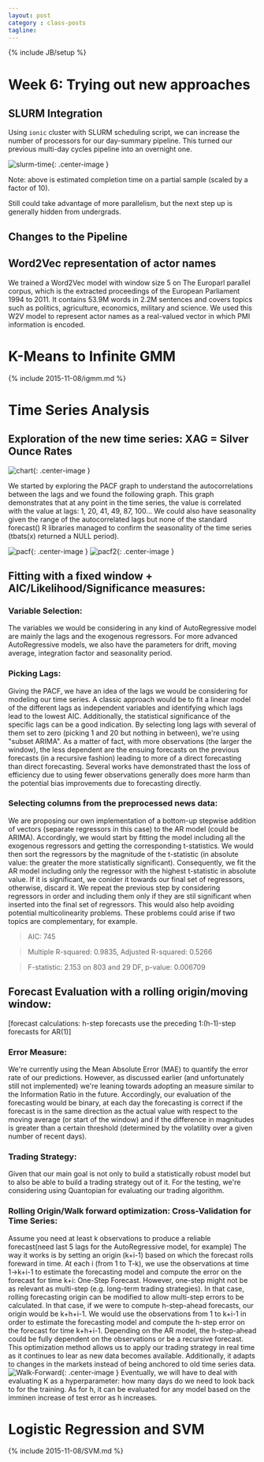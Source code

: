 ```yaml
---
layout: post
category : class-posts
tagline:
---
```

{% include JB/setup %}

# Week 6: Trying out new approaches

## SLURM Integration

Using `ionic` cluster with SLURM scheduling script, we can increase the number of processors for our day-summary pipeline. This turned our previous multi-day cycles pipeline into an overnight one.

![slurm-time](/assets/slurm-completion-1.png){: .center-image }

Note: above is estimated completion time on a partial sample (scaled by a factor of 10).

Still could take advantage of more parallelism, but the next step up is generally hidden from undergrads.

## Changes to the Pipeline

## Word2Vec representation of actor names

We trained a Word2Vec model with window size 5 on The Europarl parallel corpus, which is the extracted proceedings of the European Parliament 1994 to 2011. It contains 53.9M words in 2.2M sentences and covers topics such as politics, agriculture, economics, military and science. We used this W2V model to represent actor names as a real-valued vector in which PMI information is encoded. 

# K-Means to Infinite GMM
{% include 2015-11-08/igmm.md %}

# Time Series Analysis

## Exploration of the new time series: XAG = Silver Ounce Rates

![chart](/assets/Chart.PNG){: .center-image }

We started by exploring the PACF graph to understand the autocorrelations between the lags and we found the following graph.
This graph demonstrates that at any point in the time series, the value is correlated with the value at lags: 1, 20, 41, 49, 87, 100...
We could also have seasonality given the range of the autocorrelated lags but none of the standard forecast() R libraries managed to confirm the seasonality of the time series (tbats(x) returned a NULL period).

![pacf](/assets/PACF.PNG){: .center-image }
![pacf2](/assets/PACF2.PNG){: .center-image }

## Fitting with a fixed window + AIC/Likelihood/Significance measures:

### Variable Selection:
The variables we would be considering in any kind of AutoRegressive model are mainly the lags and the exogenous regressors. For more advanced AutoRegressive models, we also have the parameters for drift, moving average, integration factor and seasonality period.

### Picking Lags:
Giving the PACF, we have an idea of the lags we would be considering for modeling our time series. A classic approach would be to fit a linear model of the different lags as independent variables and identifying which lags lead to the lowest AIC. Additionally, the statistical significance of the  specific lags can be a good indication.
By selecting long lags with several of them set to zero (picking 1 and 20 but nothing in between), we're using "subset ARIMA". As a matter of fact, with more observations (the larger the window), the less dependent are the ensuing forecasts on the previous forecasts (in a recursive fashion) leading to more of a direct forecasting than direct forecasting. Several works have demonstrated thast the loss of efficiency due to using fewer observations generally does more harm than the potential bias improvements due to forecasting directly. 

### Selecting columns from the preprocessed news data:
We are proposing our own implementation of a bottom-up stepwise addition of vectors (separate regressors in this case) to the AR model (could be ARIMA). Accordingly, we would start by fitting the model including all the exogenous regressors and getting the corresponding t-statistics. We would then sort the regressors by the magnitude of the t-statistic (in absolute value: the greater the more statistically significant). 
Consequently, we fit the AR model including only the regressor with the highest t-statistic in absolute value. If it is significant, we conider it towards our final set of regressors, otherwise, discard it. We repeat the previous step by considering regressors 
in order and including them only if they are stil significant when inserted into the final set of regressors. This would also help avoiding potential multicolinearity problems. These problems could arise if two topics are complementary, for example.

> AIC: 745

> Multiple R-squared:  0.9835,	Adjusted R-squared:  0.5266 

> F-statistic: 2.153 on 803 and 29 DF,  p-value: 0.006709

## Forecast Evaluation with a rolling origin/moving window:
[forecast calculations: h-step forecasts use the preceding 1:(h-1)-step forecasts for AR(1)]

### Error Measure:
We're currently using the Mean Absolute Error (MAE) to quantify the error rate of our predictions. However, as discussed earlier (and unfortunately still not implemented) we're leaning towards adopting an measure similar to the Information Ratio in the future. 
Accordingly, our evaluation of the forecasting would be binary, at each day the forecasting is correct if the forecast is in the same direction as the actual value with respect to the moving average (or start of the window) and if the difference in magnitudes is greater than a certain threshold (determined by the volatility over a given number of recent days).


### Trading Strategy:
Given that our main goal is not only to build a statistically robust model but to also be able to build a trading strategy out of it.
For the testing, we're considering using Quantopian for evaluating our trading algorithm.

### Rolling Origin/Walk forward optimization: Cross-Validation for Time Series:
Assume you need at least k observations to produce a reliable forecast(need last 5 lags for the AutoRegressive model, for example) The way it works is by setting an origin (k+i-1) based on which the forecast rolls foreward in time. At each i (from 1 to T-k), we use the observations at time 1->k+i-1 to estimate the forecasting model and compute the error on the forecast for time k+i: One-Step Forecast.
However, one-step might not be as relevant as multi-step (e.g. long-term trading strategies). In that case, rolling forecasting origin can be modified to allow multi-step errors to be calculated. In that case, if we were to compute h-step-ahead forecasts, our origin would be k+h+i-1. We would use the observations from 1 to k+i-1 in order to estimate the forecasting model and compute the h-step error on the forecast for time k+h+i-1. Depending on the AR model, the h-step-ahead could be fully dependent on the observations or be a recursive forecast.
This optimization method allows us to apply our trading strategy in real time as it continues to lear as new data becomes available. Additionally, it adapts to changes in the markets instead of being anchored to old time series data.
![Walk-Forward](/assets/WalkForward.PNG){: .center-image }
Eventually, we will have to deal with evaluating K as a hyperparameter: how many days do we need to look back to for the training. As for h, it can be evaluated for any model based on the imminen increase of test error as h increases.


# Logistic Regression and SVM

{% include 2015-11-08/SVM.md %}
